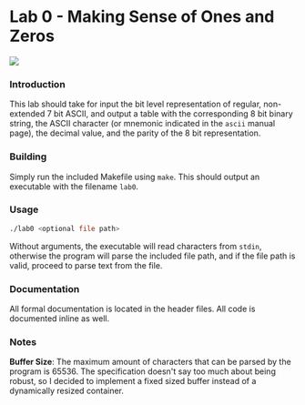 # Lab 0 -  Making Sense of Ones and Zeros

![](https://github.com/xdmtk/comp322-spring2020/blob/master/lab0/misc/lab0.gif)
### Introduction
This lab should take for input the bit level representation of regular, non-extended 7 bit ASCII, and 
output a table with the corresponding 8 bit binary string, the ASCII character 
(or mnemonic indicated in the `ascii` manual page), the decimal value, and the parity of the 8 bit 
representation.

### Building 
Simply run the included Makefile using `make`. This should output an executable with the filename `lab0`.

### Usage
```asm
./lab0 <optional file path>
```
Without arguments, the executable will read characters from `stdin`, otherwise the program will parse the
included file path, and if the file path is valid, proceed to parse text from the file.

### Documentation
All formal documentation is located in the header files. All code is documented inline as well.


### Notes
**Buffer Size**: The maximum amount of characters that can be parsed by the program is 65536. The specification 
doesn't say too much about being robust, so I decided to implement a fixed sized buffer instead of a 
dynamically resized container. 

